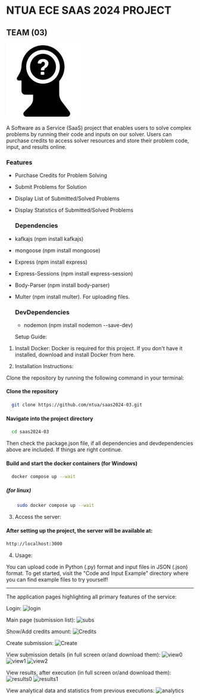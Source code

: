 # NTUA ECE SAAS 2024 PROJECT
  
## TEAM (03)
  
![Image Description](frontend/public/css/540076-200.png)

  A Software as a Service (SaaS) project that enables users to solve complex problems by running their code and inputs on our solver. Users can purchase credits to access solver resources and store their problem   code, input, and results online.

  ### Features
  
- Purchase Credits for Problem Solving
- Submit Problems for Solution
- Display List of Submitted/Solved Problems
- Display Statistics of Submitted/Solved Problems

  ### Dependencies
- kafkajs (npm install kafkajs)
- mongoose (npm install mongoose)
- Express (npm install express)
- Express-Sessions (npm install express-session)
- Body-Parser (npm install body-parser)
- Multer (npm install multer). For uploading files.

  ### DevDependencies

  - nodemon (npm install nodemon --save-dev)


  Setup Guide:

1. Install Docker:
   Docker is required for this project. If you don't have it installed, download and install Docker from here.

3. Installation Instructions:

 Clone the repository by running the following command in your terminal:

  #### Clone the repository
  ```bash
    git clone https://github.com/ntua/saas2024-03.git
  ```
  #### Navigate into the project directory
  ```bash
    cd saas2024-03
  ```
Then check the package.json file, if all dependencies and devdependencies above are included. If things are right continue.
  #### Build and start the docker containers (for Windows)
  ```bash
    docker compose up --wait
  ```
##### (for linux)
```bash
    sudo docker compose up --wait
```

3. Access the server:
#### After setting up the project, the server will be available at:
```bash
http://localhost:3000
```
4. Usage:

  You can upload code in Python (.py) format and input files in JSON (.json) format.
  To get started, visit the "Code and Input Example" directory where you can find example files to try yourself!

-------------------------------------------------------------------------------------------------------------------

The application pages highlighting all primary features of the service:

Login:
![login](https://github.com/user-attachments/assets/dfb0f23b-0e99-47bc-be8d-656cbf8c7008)

Main page (submission list):
![subs](https://github.com/user-attachments/assets/de395708-0100-434c-a7ab-eb149af3568e)

Show/Add credits amount:
![Credits](https://github.com/user-attachments/assets/7066762d-59b5-4f4f-a4f0-868e579b5f11)

Create submission:
![Create](https://github.com/user-attachments/assets/8c9e8553-d9b9-4a55-8192-2a1c51f38af5)

View submission details (in full screen or/and download them):
![view0](https://github.com/user-attachments/assets/eab37cb8-5514-4f9a-8436-845b9f400900)
![view1](https://github.com/user-attachments/assets/2750de73-a65c-4deb-aab3-979f5f9dab8a)
![view2](https://github.com/user-attachments/assets/ae603199-e4f7-4c51-a38a-d6c4389c19a1)

View results, after execution (in full screen or/and download them):
![results0](https://github.com/user-attachments/assets/4de38499-4153-4893-bafe-3963fbd3a81f)
![results1](https://github.com/user-attachments/assets/5a9e238a-ef52-485b-84f0-bd3cea0ebb65)

View analytical data and statistics from previous executions:
![analytics](https://github.com/user-attachments/assets/766938cc-6c69-4ec1-a90f-0a64e14d5a63)

